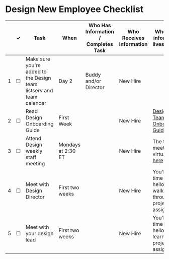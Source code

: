
Design New Employee Checklist
=========================


<table>
  <thead> 
    <tr> 
      <th scope="col"></th> 
      <th scope="col">&#10003;</th>
      <th scope="col">Task</th>
      <th scope="col">When</th>
      <th scope="col">Who Has Information / Completes Task</th>
      <th scope="col">Who Receives Information </th>
      <th scope="col">Where the information lives / notes</th>
    </tr>
  </thead>
  <tr>
    <td scope="row">1</td> 
    <td>&#9744;</td>
    <td>Make sure you're added to the Design team listserv and team calendar</td>
    <td>Day 2</td>
    <td>Buddy and/or Director</td>
    <td>New Hire</td>
    <td></td>
  </tr>
  <tr>
    <td scope="row">2</td> 
    <td>&#9744;</td>
    <td>Read Design Onboarding Guide</td>
    <td>First Week</td>
    <td></td>
    <td> New Hire</td>
    <td><a href="https://hub.18f.gov/design-onboarding/">Design Team Onboarding Guide</a></td>
  </tr>
  <tr>
    <td scope="row">3</td> 
    <td>&#9744;</td>
    <td>Attend Design weekly staff meeting</td>
    <td>Mondays at 2:30 ET</td>
    <td></td>
    <td> New Hire</td>
    <td>The team meets virtually <a href="https://join.mycospace.com/invited.sf?id=254162370">here</a></td>
  </tr>
   <tr>
    <td scope="row">4</td> 
    <td>&#9744;</td>
    <td>Meet with Design Director</td>
    <td>First two weeks</td>
    <td></td>
    <td> New Hire</td>
    <td>You'll have time to say hello and walk through project assignments</td>
  </tr>
   <tr>
    <td scope="row">5</td> 
    <td>&#9744;</td>
    <td>Meet with your design lead</td>
    <td>First two weeks</td>
    <td></td>
    <td> New Hire</td>
    <td>You'll have time to say hello and learn about project assignments</td>
  </tr>
</table>
